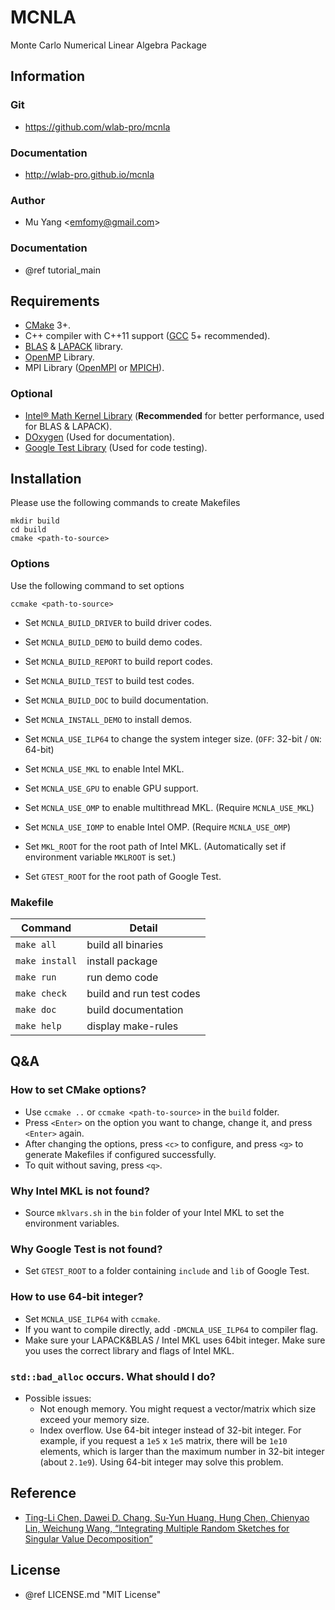# MCNLA
Monte Carlo Numerical Linear Algebra Package

## Information

### Git
* https://github.com/wlab-pro/mcnla

### Documentation
* http://wlab-pro.github.io/mcnla

### Author
* Mu Yang <<emfomy@gmail.com>>

### Documentation
* @ref tutorial_main

## Requirements
* [CMake](https://cmake.org) 3+.
* C++ compiler with C++11 support ([GCC](https://gcc.gnu.org) 5+ recommended).
* [BLAS](http://www.netlib.org/blas) & [LAPACK](http://www.netlib.org/lapack) library.
* [OpenMP](http://openmp.org) Library.
* MPI Library ([OpenMPI](https://www.open-mpi.org) or [MPICH](http://www.mpich.org)).

### Optional
* [Intel&reg; Math Kernel Library](https://software.intel.com/en-us/intel-mkl) (**Recommended** for better performance, used for BLAS & LAPACK).
* [DOxygen](http://www.stack.nl/~dimitri/doxygen/) (Used for documentation).
* [Google Test Library](https://github.com/google/googletest) (Used for code testing).

## Installation

Please use the following commands to create Makefiles

```
mkdir build
cd build
cmake <path-to-source>
```

### Options

Use the following command to set options

```
ccmake <path-to-source>
```

* Set `MCNLA_BUILD_DRIVER` to build driver codes.
* Set `MCNLA_BUILD_DEMO`   to build demo codes.
* Set `MCNLA_BUILD_REPORT` to build report codes.
* Set `MCNLA_BUILD_TEST`   to build test codes.
* Set `MCNLA_BUILD_DOC`    to build documentation.

* Set `MCNLA_INSTALL_DEMO` to install demos.

* Set `MCNLA_USE_ILP64`    to change the system integer size. (`OFF`: 32-bit / `ON`: 64-bit)
* Set `MCNLA_USE_MKL`      to enable Intel MKL.
* Set `MCNLA_USE_GPU`      to enable GPU support.
* Set `MCNLA_USE_OMP`      to enable multithread MKL. (Require `MCNLA_USE_MKL`)
* Set `MCNLA_USE_IOMP`     to enable Intel OMP.       (Require `MCNLA_USE_OMP`)

* Set `MKL_ROOT`   for the root path of Intel MKL. (Automatically set if environment variable `MKLROOT` is set.)
* Set `GTEST_ROOT` for the root path of Google Test.

### Makefile

| Command        | Detail                   |
|----------------|--------------------------|
| `make all`     | build all binaries       |
| `make install` | install package          |
| `make run`     | run demo code            |
| `make check`   | build and run test codes |
| `make doc`     | build documentation      |
| `make help`    | display make-rules       |

## Q&amp;A

### How to set CMake options?

* Use `ccmake ..` or `ccmake <path-to-source>` in the `build` folder.
* Press `<Enter>` on the option you want to change, change it, and press `<Enter>` again.
* After changing the options, press `<c>` to configure, and press `<g>` to generate Makefiles if configured successfully.
* To quit without saving, press `<q>`.

### Why Intel MKL is not found?

* Source `mklvars.sh` in the `bin` folder of your Intel MKL to set the environment variables.

### Why Google Test is not found?

* Set `GTEST_ROOT` to a folder containing `include` and `lib` of Google Test.

### How to use 64-bit integer?

* Set `MCNLA_USE_ILP64` with `ccmake`.
* If you want to compile directly, add `-DMCNLA_USE_ILP64` to compiler flag.
* Make sure your LAPACK&amp;BLAS / Intel MKL uses 64bit integer. Make sure you uses the correct library and flags of Intel MKL.

### `std::bad_alloc` occurs. What should I do?

* Possible issues:
	- Not enough memory. You might request a vector/matrix which size exceed your memory size.
	- Index overflow. Use 64-bit integer instead of 32-bit integer. For example, if you request a `1e5` x `1e5` matrix, there will be `1e10` elements, which is larger than the maximum number in 32-bit integer (about `2.1e9`). Using 64-bit integer may solve this problem.

## Reference
* [Ting-Li Chen, Dawei D. Chang, Su-Yun Huang, Hung Chen, Chienyao Lin, Weichung Wang, “Integrating Multiple Random Sketches for Singular Value Decomposition”](https://arxiv.org/abs/1608.08285)

## License
* @ref LICENSE.md "MIT License"
